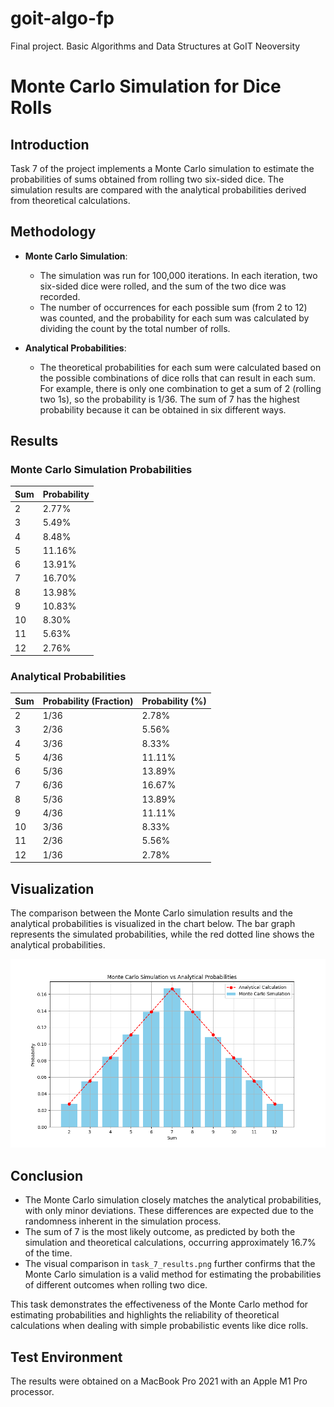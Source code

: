 # goit-algo-fp

Final project. Basic Algorithms and Data Structures at GoIT Neoversity

# Monte Carlo Simulation for Dice Rolls

## Introduction

Task 7 of the project implements a Monte Carlo simulation to estimate the probabilities of sums obtained from rolling two six-sided dice. The simulation results are compared with the analytical probabilities derived from theoretical calculations.

## Methodology

- **Monte Carlo Simulation**: 
  - The simulation was run for 100,000 iterations. In each iteration, two six-sided dice were rolled, and the sum of the two dice was recorded.
  - The number of occurrences for each possible sum (from 2 to 12) was counted, and the probability for each sum was calculated by dividing the count by the total number of rolls.

- **Analytical Probabilities**:
  - The theoretical probabilities for each sum were calculated based on the possible combinations of dice rolls that can result in each sum. For example, there is only one combination to get a sum of 2 (rolling two 1s), so the probability is 1/36. The sum of 7 has the highest probability because it can be obtained in six different ways.

## Results

### Monte Carlo Simulation Probabilities

| Sum  | Probability |
|------|-------------|
| 2    | 2.77%       |
| 3    | 5.49%       |
| 4    | 8.48%       |
| 5    | 11.16%      |
| 6    | 13.91%      |
| 7    | 16.70%      |
| 8    | 13.98%      |
| 9    | 10.83%      |
| 10   | 8.30%       |
| 11   | 5.63%       |
| 12   | 2.76%       |

### Analytical Probabilities

| Sum  | Probability (Fraction) | Probability (%) |
|------|------------------------|-----------------|
| 2    | 1/36                   | 2.78%           |
| 3    | 2/36                   | 5.56%           |
| 4    | 3/36                   | 8.33%           |
| 5    | 4/36                   | 11.11%          |
| 6    | 5/36                   | 13.89%          |
| 7    | 6/36                   | 16.67%          |
| 8    | 5/36                   | 13.89%          |
| 9    | 4/36                   | 11.11%          |
| 10   | 3/36                   | 8.33%           |
| 11   | 2/36                   | 5.56%           |
| 12   | 1/36                   | 2.78%           |

## Visualization

The comparison between the Monte Carlo simulation results and the analytical probabilities is visualized in the chart below. The bar graph represents the simulated probabilities, while the red dotted line shows the analytical probabilities.

![Visualization](task_7_results.png)

## Conclusion

- The Monte Carlo simulation closely matches the analytical probabilities, with only minor deviations. These differences are expected due to the randomness inherent in the simulation process.
- The sum of 7 is the most likely outcome, as predicted by both the simulation and theoretical calculations, occurring approximately 16.7% of the time.
- The visual comparison in `task_7_results.png` further confirms that the Monte Carlo simulation is a valid method for estimating the probabilities of different outcomes when rolling two dice.

This task demonstrates the effectiveness of the Monte Carlo method for estimating probabilities and highlights the reliability of theoretical calculations when dealing with simple probabilistic events like dice rolls.

## Test Environment
The results were obtained on a MacBook Pro 2021 with an Apple M1 Pro processor.